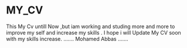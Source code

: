 # MY_CV
This My Cv untill Now ,but iam working and studing more and more to improve my self and increase my skills .
I hope i will Update My CV soon with my skills increase.
          .......  Mohamed Abbas .......
